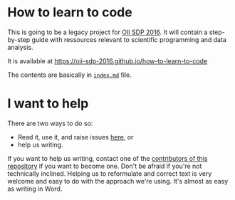 # How to learn to code


This is going to be a legacy project for [OII SDP 2016](http://sdp.oii.ox.ac.uk). It will contain a step-by-step guide with ressources relevant to scientific programming and data analysis.

It is available at https://oii-sdp-2016.github.io/how-to-learn-to-code

The contents are basically in [`index.md`](index.md) file.

# I want to help

There are two ways to do so:

* Read it, use it, and raise issues [here](https://github.com/OII-SDP-2016/how-to-learn-to-code/issues), or
* help us writing.

If you want to help us writing, contact one of the [contributors of this repository](https://github.com/OII-SDP-2016/how-to-learn-to-code/graphs/contributors) if you want to become one. Don't be afraid if you're not technically inclined. Helping us to reformulate and correct text is very welcome and easy to do with the approach we're using. It's almost as easy as writing in Word.
